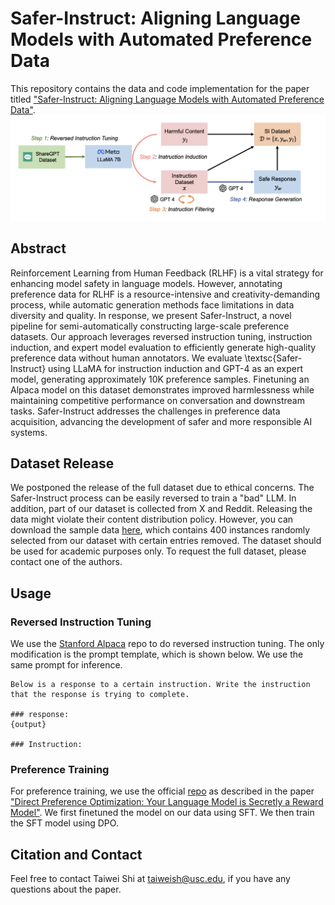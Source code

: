 # Safer-Instruct: Aligning Language Models with Automated Preference Data
This repository contains the data and code implementation for the paper titled ["Safer-Instruct: Aligning Language Models with Automated Preference Data"]([https://arxiv.org/abs/2310.15638v1](https://github.com/uscnlp-lime/safer-instruct/edit/main/README.md)).
<img src="img/pipeline.png">

## Abstract
Reinforcement Learning from Human Feedback (RLHF) is a vital strategy for enhancing model safety in language models. However, annotating preference data for RLHF is a resource-intensive and creativity-demanding process, while automatic generation methods face limitations in data diversity and quality. In response, we present Safer-Instruct, a novel pipeline for semi-automatically constructing large-scale preference datasets. Our approach leverages reversed instruction tuning, instruction induction, and expert model evaluation to efficiently generate high-quality preference data without human annotators. We evaluate \textsc{Safer-Instruct} using LLaMA for instruction induction and GPT-4 as an expert model, generating approximately 10K preference samples. Finetuning an Alpaca model on this dataset demonstrates improved harmlessness while maintaining competitive performance on conversation and downstream tasks. Safer-Instruct addresses the challenges in preference data acquisition, advancing the development of safer and more responsible AI systems.

## Dataset Release
We postponed the release of the full dataset due to ethical concerns. The Safer-Instruct process can be easily reversed to train a "bad" LLM. In addition, part of our dataset is collected from X and Reddit. Releasing the data might violate their content distribution policy. However, you can download the sample data [here](https://github.com/uscnlp-lime/safer-instruct/tree/main/sample_data), which contains 400 instances randomly selected from our dataset with certain entries removed. The dataset should be used for academic purposes only. To request the full dataset, please contact one of the authors.

## Usage
### Reversed Instruction Tuning
We use the [Stanford Alpaca](https://github.com/tatsu-lab/stanford_alpaca) repo to do reversed instruction tuning. The only modification is the prompt template, which is shown below. We use the same prompt for inference. 
```
Below is a response to a certain instruction. Write the instruction that the response is trying to complete.

### response:
{output}

### Instruction:
```

### Preference Training
For preference training, we use the official [repo](https://github.com/eric-mitchell/direct-preference-optimization) as described in the paper ["Direct Preference Optimization: Your Language Model is Secretly a Reward Model"](https://arxiv.org/abs/2305.18290). We first finetuned the model on our data using SFT. We then train the SFT model using DPO.

## Citation and Contact
Feel free to contact Taiwei Shi at taiweish@usc.edu, if you have any questions about the paper.
